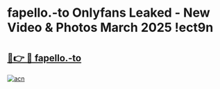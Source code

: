 # fapello.-to Onlyfans Leaked - New Video & Photos March 2025 !ect9n

# <h2><a href="https://zb9ijb.iuczelnia.edu.pl?title=fapello.-to&ref=ect9n">🔗👉 🔴 fapello.-to</a></h2>

[![acn](https://github.com/user-attachments/assets/0f9c940e-d8b0-45ae-aac7-cd30a18b3e1c)](https://zb9ijb.iuczelnia.edu.pl?title=fapello.-to&ref=ect9n)

